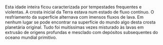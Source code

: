 ﻿Esta idade inteira ficou caracterizada por tempestades frequentes e violentas. A crosta inicial da Terra estava num estado de fluxo contínuo. O resfriamento da superfície alternava com imensos fluxos de lava. Em nenhum lugar se pode encontrar na superfície do mundo algo desta crosta planetária original. Tudo foi muitíssimas vezes misturado às lavas em extrusão de origens profundas e mesclado com depósitos subsequentes do oceano mundial primitivo.
